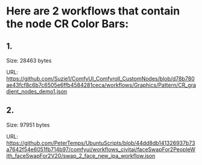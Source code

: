 # Here are 2 workflows that contain the node CR Color Bars:

## 1. 

Size: 28463 bytes

URL: https://github.com/Suzie1/ComfyUI_Comfyroll_CustomNodes/blob/d78b780ae43fcf8c6b7c6505e6ffb4584281ceca/workflows/Graphics/Pattern/CR_gradient_nodes_demo1.json

## 2. 

Size: 97951 bytes

URL: https://github.com/PeterTemps/UbuntuScripts/blob/44dd8db141326937b73a7642f54e6051fb714b97/comfyui/workflows_civitai/faceSwapFor2PeopleWith_faceSwapFor2V20/swap_2_face_new_ipa_workflow.json

